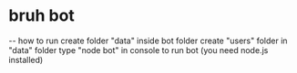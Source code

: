 # bruh bot

-- how to run
create folder "data" inside bot folder
create "users" folder in "data" folder
type "node bot" in console to run bot
(you need node.js installed)